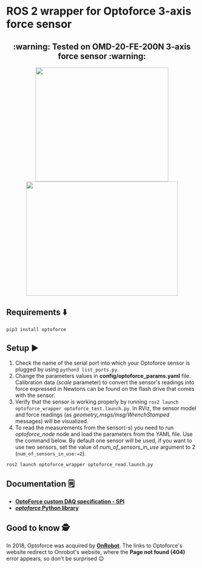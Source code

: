 # ROS 2 wrapper for Optoforce 3-axis force sensor 

<h2 align="center">:warning: Tested on OMD-20-FE-200N 3-axis force sensor :warning:</h2> 
<p align="center">
<img src="https://github.com/jkaniuka/optoforce_ros2/assets/80155305/cc192693-7ba9-4b0f-b7db-6b59ea8c70b8" width="350" height="300"/>        <img src="https://github.com/jkaniuka/optoforce_ros2/assets/80155305/fc0aaf77-cd6f-47e9-9d28-0a5eab07a767" width="400" height="300"/>
</p> 



## Requirements :arrow_down:
```
pip3 install optoforce
```

## Setup :arrow_forward:
1. Check the name of the serial port into which your Optoforce sensor is plugged by using `python3 list_ports.py`.
2. Change the parameters values in **config/optoforce_params.yaml** file. Calibration data (_scale_ parameter) to convert the sensor's readings into force expressed in Newtons can be found on the flash drive that comes with the sensor.
3. Verify that the sensor is working properly by running `ros2 launch optoforce_wrapper optoforce_test.launch.py`. In RViz, the sensor model and force readings (as _geometry_msgs/msg/WrenchStamped_ messages) will be visualized.
4. To read the measurements from the sensor(-s) you need to run _optoforce_node_ node and load the parameters from the YAML file. Use the command below. By default one sensor will be used, if you want to use two sensors, set the value of _num_of_sensors_in_use_ argument to 2 (`num_of_sensors_in_use:=2`).
```
ros2 launch optoforce_wrapper optoforce_read.launch.py
```


## Documentation :spiral_notepad:
- [**OptoForce custom DAQ specification - SPI**](http://www.cs.cmu.edu/~cga/optoforce/optoforce-spi.pdf)  
- [**_optoforce_ Python library**](https://pypi.org/project/optoforce/)

## Good to know :detective:
In 2018, Optoforce was acquired by [**OnRobot**](https://onrobot.com/pl). The links to Optoforce's website redirect to Onrobot's website, where the **Page not found (404)** error appears, so don't be surprised :wink:

